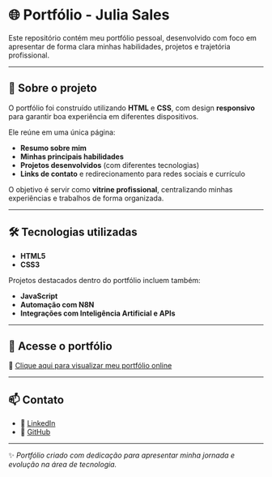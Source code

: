 # 🌐 Portfólio - Julia Sales

Este repositório contém meu portfólio pessoal, desenvolvido com foco em apresentar de forma clara minhas habilidades, projetos e trajetória profissional.

---

## 📖 Sobre o projeto
O portfólio foi construído utilizando **HTML** e **CSS**, com design **responsivo** para garantir boa experiência em diferentes dispositivos.  

Ele reúne em uma única página:
- **Resumo sobre mim**  
- **Minhas principais habilidades**  
- **Projetos desenvolvidos** (com diferentes tecnologias)  
- **Links de contato** e redirecionamento para redes sociais e currículo  

O objetivo é servir como **vitrine profissional**, centralizando minhas experiências e trabalhos de forma organizada.

---

## 🛠️ Tecnologias utilizadas
- **HTML5**  
- **CSS3**  

Projetos destacados dentro do portfólio incluem também:
- **JavaScript**  
- **Automação com N8N**  
- **Integrações com Inteligência Artificial e APIs**  

---

## 🚀 Acesse o portfólio
🔗 [Clique aqui para visualizar meu portfólio online](https://jsales25.github.io/portfolio/)  

---

## 📫 Contato 
- 💼 [LinkedIn](https://www.linkedin.com/in/julia-sales-developer/)  
- 🐙 [GitHub](https://github.com/jsales25)  

---

✨ *Portfólio criado com dedicação para apresentar minha jornada e evolução na área de tecnologia.*
